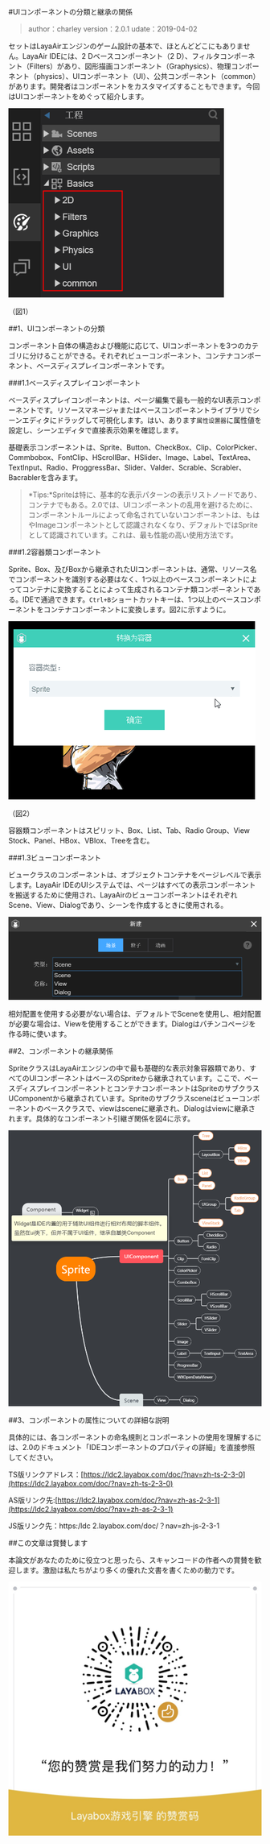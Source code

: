 #UIコンポーネントの分類と継承の関係

>author：charley version：2.0.1 udate：2019-04-02

セットはLayaAirエンジンのゲーム設計の基本で、ほとんどどこにもありません。LayaAir IDEには、2 Dベースコンポーネント（2 D）、フィルタコンポーネント（Filters）があり、図形描画コンポーネント（Graphysics）、物理コンポーネント（physics）、UIコンポーネント（UI）、公共コンポーネント（common）があります。開発者はコンポーネントをカスタマイズすることもできます。今回はUIコンポーネントをめぐって紹介します。

![图1](img/1.png) 


（図1）



##1、UIコンポーネントの分類

コンポーネント自体の構造および機能に応じて、UIコンポーネントを3つのカテゴリに分けることができる。それぞれビューコンポーネント、コンテナコンポーネント、ベースディスプレイコンポーネントです。

###1.1ベースディスプレイコンポーネント

ベースディスプレイコンポーネントは、ページ編集で最も一般的なUI表示コンポーネントです。リソースマネージャまたはベースコンポーネントライブラリでシーンエディタにドラッグして可視化します。はい、あります`属性设置器`に属性値を設定し、シーンエディタで直接表示効果を確認します。

基礎表示コンポーネントは、Sprite、Button、CheckBox、Clip、ColorPicker、Commbobox、FontClip、HScrollBar、HSlider、Image、Label、TextArea、TextInput、Radio、ProggressBar、Slider、Valder、Scrable、Scrabler、Bacrablerを含みます。

>*Tips:*Spriteは特に、基本的な表示パターンの表示リストノードであり、コンテナでもある。2.0では、UIコンポーネントの乱用を避けるために、コンポーネントルールによって命名されていないコンポーネントは、もはやImageコンポーネントとして認識されなくなり、デフォルトではSpriteとして認識されています。これは、最も性能の高い使用方法です。

###1.2容器類コンポーネント

Sprite、Box、及びBoxから継承されたUIコンポーネントは、通常、リソース名でコンポーネントを識別する必要はなく、1つ以上のベースコンポーネントによってコンテナに変換することによって生成されるコンテナ類コンポーネントである。IDEで通過できます。`Ctrl+B`ショートカットキーは、1つ以上のベースコンポーネントをコンテナコンポーネントに変換します。図2に示すように。

![动图3](img/2.gif) 


（図2）

容器類コンポーネントはスピリット、Box、List、Tab、Radio Group、View Stock、Panel、HBox、VBIox、Treeを含む。

###1.3ビューコンポーネント

ビュークラスのコンポーネントは、オブジェクトコンテナをページレベルで表示します。LayaAir IDEのUIシステムでは、ページはすべての表示コンポーネントを搬送するために使用され、LayaAirのビューコンポーネントはそれぞれScene、View、Dialogであり、シーンを作成するときに使用される。

![图3](img/3.png) 


相対配置を使用する必要がない場合は、デフォルトでSceneを使用し、相対配置が必要な場合は、Viewを使用することができます。Dialogはパチンコページを作る時に使います。



##2、コンポーネントの継承関係

SpriteクラスはLayaAirエンジンの中で最も基礎的な表示対象容器類であり、すべてのUIコンポーネントはベースのSpriteから継承されています。ここで、ベースディスプレイコンポーネントとコンテナコンポーネントはSpriteのサブクラスUComponentから継承されています。Spriteのサブクラスsceneはビューコンポーネントのベースクラスで、viewはsceneに継承され、Dialogはviewに継承されます。具体的なコンポーネント引継ぎ関係を図4に示す。

![图4](img/4.png)



##3、コンポーネントの属性についての詳細な説明

具体的には、各コンポーネントの命名規則とコンポーネントの使用を理解するには、2.0のドキュメント「IDEコンポーネントのプロパティの詳細」を直接参照してください。

TS版リンクアドレス：[https://ldc2.layabox.com/doc/?nav=zh-ts-2-3-0](https://ldc2.layabox.com/doc/?nav=zh-ts-2-3-0)

AS版リンク先:[https://ldc2.layabox.com/doc/?nav=zh-as-2-3-1](https://ldc2.layabox.com/doc/?nav=zh-as-2-3-1)

JS版リンク先：https:/ldc 2.layabox.com/doc/？nav=zh-js-2-3-1





##この文章は賞賛します

本論文があなたのために役立つと思ったら、スキャンコードの作者への賞賛を歓迎します。激励は私たちがより多くの優れた文書を書くための動力です。

![wechatPay](../../../../wechatPay.jpg) 